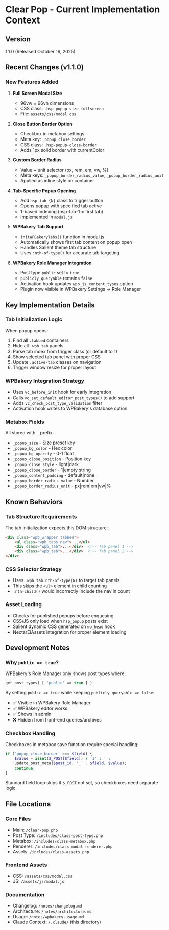 # Clear Pop - Current Implementation Context

## Version
1.1.0 (Released October 16, 2025)

## Recent Changes (v1.1.0)

### New Features Added
1. **Full Screen Modal Size**
   - 96vw × 96vh dimensions
   - CSS class: `.hsp-popup-size-fullscreen`
   - File: `assets/css/modal.css`

2. **Close Button Border Option**
   - Checkbox in metabox settings
   - Meta key: `_popup_close_border`
   - CSS class: `.hsp-popup-close-border`
   - Adds 1px solid border with currentColor

3. **Custom Border Radius**
   - Value + unit selector (px, rem, em, vw, %)
   - Meta keys: `_popup_border_radius_value`, `_popup_border_radius_unit`
   - Applied as inline style on container

4. **Tab-Specific Popup Opening**
   - Add `hsp-tab-{N}` class to trigger button
   - Opens popup with specified tab active
   - 1-based indexing (hsp-tab-1 = first tab)
   - Implemented in `modal.js`

5. **WPBakery Tab Support**
   - `initWPBakeryTabs()` function in modal.js
   - Automatically shows first tab content on popup open
   - Handles Salient theme tab structure
   - Uses `:nth-of-type()` for accurate tab targeting

6. **WPBakery Role Manager Integration**
   - Post type `public` set to `true`
   - `publicly_queryable` remains `false`
   - Activation hook updates `wpb_js_content_types` option
   - Plugin now visible in WPBakery Settings → Role Manager

## Key Implementation Details

### Tab Initialization Logic
When popup opens:
1. Find all `.tabbed` containers
2. Hide all `.wpb_tab` panels
3. Parse tab index from trigger class (or default to 1)
4. Show selected tab panel with proper CSS
5. Update `.active-tab` classes on navigation
6. Trigger window resize for proper layout

### WPBakery Integration Strategy
- Uses `vc_before_init` hook for early integration
- Calls `vc_set_default_editor_post_types()` to add support
- Adds `vc_check_post_type_validation` filter
- Activation hook writes to WPBakery's database option

### Metabox Fields
All stored with `_` prefix:
- `_popup_size` - Size preset key
- `_popup_bg_color` - Hex color
- `_popup_bg_opacity` - 0-1 float
- `_popup_close_position` - Position key
- `_popup_close_style` - light|dark
- `_popup_close_border` - 1|empty string
- `_popup_content_padding` - default|none
- `_popup_border_radius_value` - Number
- `_popup_border_radius_unit` - px|rem|em|vw|%

## Known Behaviors

### Tab Structure Requirements
The tab initialization expects this DOM structure:
```html
<div class="wpb_wrapper tabbed">
    <ul class="wpb_tabs_nav">...</ul>
    <div class="wpb_tab">...</div>  <!-- Tab panel 1 -->
    <div class="wpb_tab">...</div>  <!-- Tab panel 2 -->
</div>
```

### CSS Selector Strategy
- Uses `.wpb_tab:nth-of-type(N)` to target tab panels
- This skips the `<ul>` element in child counting
- `:nth-child()` would incorrectly include the nav in count

### Asset Loading
- Checks for published popups before enqueuing
- CSS/JS only load when `hsp_popup` posts exist
- Salient dynamic CSS generated on `wp_head` hook
- NectarElAssets integration for proper element loading

## Development Notes

### Why `public => true`?
WPBakery's Role Manager only shows post types where:
```php
get_post_types( [ 'public' => true ] )
```
By setting `public => true` while keeping `publicly_queryable => false`:
- ✅ Visible in WPBakery Role Manager
- ✅ WPBakery editor works
- ✅ Shows in admin
- ❌ Hidden from front-end queries/archives

### Checkbox Handling
Checkboxes in metabox save function require special handling:
```php
if ('popup_close_border' === $field) {
    $value = isset($_POST[$field]) ? '1' : '';
    update_post_meta($post_id, '_' . $field, $value);
    continue;
}
```
Standard field loop skips if `$_POST` not set, so checkboxes need separate logic.

## File Locations

### Core Files
- Main: `/clear-pop.php`
- Post Type: `/includes/class-post-type.php`
- Metabox: `/includes/class-metabox.php`
- Renderer: `/includes/class-modal-renderer.php`
- Assets: `/includes/class-assets.php`

### Frontend Assets
- CSS: `/assets/css/modal.css`
- JS: `/assets/js/modal.js`

### Documentation
- Changelog: `/notes/changelog.md`
- Architecture: `/notes/architecture.md`
- Usage: `/notes/wpbakery-usage.md`
- Claude Context: `/.claude/` (this directory)
